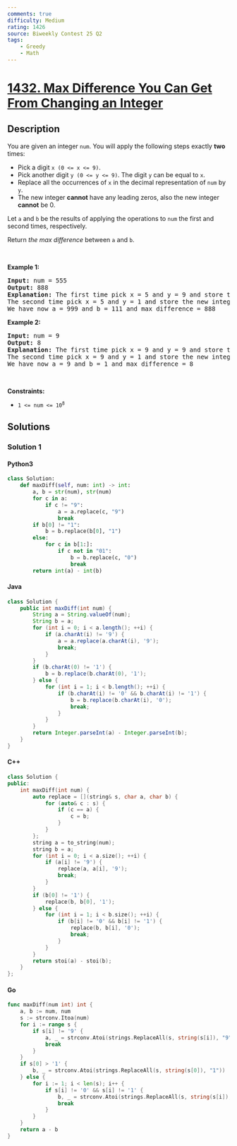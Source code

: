 ```yaml
---
comments: true
difficulty: Medium
rating: 1426
source: Biweekly Contest 25 Q2
tags:
    - Greedy
    - Math
---
```


<!-- problem:start -->

# [1432. Max Difference You Can Get From Changing an Integer](https://leetcode.com/problems/max-difference-you-can-get-from-changing-an-integer)

## Description

<!-- description:start -->

<p>You are given an integer <code>num</code>. You will apply the following steps exactly <strong>two</strong> times:</p>

<ul>
	<li>Pick a digit <code>x (0 &lt;= x &lt;= 9)</code>.</li>
	<li>Pick another digit <code>y (0 &lt;= y &lt;= 9)</code>. The digit <code>y</code> can be equal to <code>x</code>.</li>
	<li>Replace all the occurrences of <code>x</code> in the decimal representation of <code>num</code> by <code>y</code>.</li>
	<li>The new integer <strong>cannot</strong> have any leading zeros, also the new integer <strong>cannot</strong> be 0.</li>
</ul>

<p>Let <code>a</code> and <code>b</code> be the results of applying the operations to <code>num</code> the first and second times, respectively.</p>

<p>Return <em>the max difference</em> between <code>a</code> and <code>b</code>.</p>

<p>&nbsp;</p>
<p><strong class="example">Example 1:</strong></p>

<pre>
<strong>Input:</strong> num = 555
<strong>Output:</strong> 888
<strong>Explanation:</strong> The first time pick x = 5 and y = 9 and store the new integer in a.
The second time pick x = 5 and y = 1 and store the new integer in b.
We have now a = 999 and b = 111 and max difference = 888
</pre>

<p><strong class="example">Example 2:</strong></p>

<pre>
<strong>Input:</strong> num = 9
<strong>Output:</strong> 8
<strong>Explanation:</strong> The first time pick x = 9 and y = 9 and store the new integer in a.
The second time pick x = 9 and y = 1 and store the new integer in b.
We have now a = 9 and b = 1 and max difference = 8
</pre>

<p>&nbsp;</p>
<p><strong>Constraints:</strong></p>

<ul>
	<li><code>1 &lt;= num &lt;= 10<sup>8</sup></code></li>
</ul>

<!-- description:end -->

## Solutions

<!-- solution:start -->

### Solution 1

<!-- tabs:start -->

#### Python3

```python
class Solution:
    def maxDiff(self, num: int) -> int:
        a, b = str(num), str(num)
        for c in a:
            if c != "9":
                a = a.replace(c, "9")
                break
        if b[0] != "1":
            b = b.replace(b[0], "1")
        else:
            for c in b[1:]:
                if c not in "01":
                    b = b.replace(c, "0")
                    break
        return int(a) - int(b)
```

#### Java

```java
class Solution {
    public int maxDiff(int num) {
        String a = String.valueOf(num);
        String b = a;
        for (int i = 0; i < a.length(); ++i) {
            if (a.charAt(i) != '9') {
                a = a.replace(a.charAt(i), '9');
                break;
            }
        }
        if (b.charAt(0) != '1') {
            b = b.replace(b.charAt(0), '1');
        } else {
            for (int i = 1; i < b.length(); ++i) {
                if (b.charAt(i) != '0' && b.charAt(i) != '1') {
                    b = b.replace(b.charAt(i), '0');
                    break;
                }
            }
        }
        return Integer.parseInt(a) - Integer.parseInt(b);
    }
}
```

#### C++

```cpp
class Solution {
public:
    int maxDiff(int num) {
        auto replace = [](string& s, char a, char b) {
            for (auto& c : s) {
                if (c == a) {
                    c = b;
                }
            }
        };
        string a = to_string(num);
        string b = a;
        for (int i = 0; i < a.size(); ++i) {
            if (a[i] != '9') {
                replace(a, a[i], '9');
                break;
            }
        }
        if (b[0] != '1') {
            replace(b, b[0], '1');
        } else {
            for (int i = 1; i < b.size(); ++i) {
                if (b[i] != '0' && b[i] != '1') {
                    replace(b, b[i], '0');
                    break;
                }
            }
        }
        return stoi(a) - stoi(b);
    }
};
```

#### Go

```go
func maxDiff(num int) int {
	a, b := num, num
	s := strconv.Itoa(num)
	for i := range s {
		if s[i] != '9' {
			a, _ = strconv.Atoi(strings.ReplaceAll(s, string(s[i]), "9"))
			break
		}
	}
	if s[0] > '1' {
		b, _ = strconv.Atoi(strings.ReplaceAll(s, string(s[0]), "1"))
	} else {
		for i := 1; i < len(s); i++ {
			if s[i] != '0' && s[i] != '1' {
				b, _ = strconv.Atoi(strings.ReplaceAll(s, string(s[i]), "0"))
				break
			}
		}
	}
	return a - b
}
```

<!-- tabs:end -->

<!-- solution:end -->

<!-- problem:end -->
